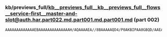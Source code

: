 ### kb/previews_full/kb__previews_full__kb__previews_full__flows__service-first__master-and-slot@auth.har.part022.md.part001.md.part001.md (part 002)

```md
AAAAAAAAAAAAAEBAAAAAAAAAAAAAAH/AQAAAAEA//8BAAAAAQD4/P0AKBIPAA0GBQD/AAEA//8AAAAAAQDk8/YA+v7+AP//AAAAAAEAAP8BAP//AQAAAAAAAAEAAAAB
```

```
